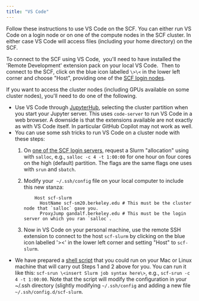 ```yaml
---
title: "VS Code"
---
```


Follow these instructions to use VS Code on the SCF. You can either run
VS Code on a login node or on one of the compute nodes in the SCF
cluster. In either case VS Code will access files (including your home
directory) on the SCF.

To connect to the SCF using VS Code,  you'll need to have installed the
'Remote Development' extension pack on your local VS Code.  Then to
connect to the SCF, click on the blue icon labelled `\>\<` in the lower
left corner and choose "Host", providing one of the
[SCF login nodes](/servers/login-servers).

If you want to access the cluster nodes (including GPUs available on
some cluster nodes), you'll need to do one of the following.

- Use VS Code through [JupyterHub](/access/jupyterhub),
  selecting the cluster partition when you start your Jupyter server.
  This uses `code-server` to run VS Code in a web browser. A downside
  is that the extensions available are not exactly as with VS Code
  itself. In particular GitHub Copilot may not work as well.
- You can use some ssh tricks to run VS Code on a cluster node with
  these steps:
  1.  On [one of the SCF login servers](/servers/login-servers), request a
      Slurm "allocation" using with `salloc`, e.g., `salloc -c 4 -t 1:00:00`
      for one hour on four cores on the high (default) partition. The flags are
      the same flags one uses with `srun` and `sbatch`.

  1.  Modify your  `~/.ssh/config` file on your local computer to
      include this new stanza:

      ```{code}
          Host scf-slurm
            HostName scf-sm20.berkeley.edu # This must be the cluster node that `salloc` gave you.
            ProxyJump gandalf.berkeley.edu # This must be the login server on which you ran `salloc`.
      ```

  1.  Now in VS Code on your personal machine, use the remote SSH
      extension to connect to the host `scf-slurm` by clicking on the
      blue icon labelled '\>\<' in the lower left corner and setting
      "Host" to `scf-slurm`.
- We have prepared a [shell
  script](https://www.stat.berkeley.edu/~paciorek/share/scf-srun) that
  you could run on your Mac or Linux machine that will carry out Steps 1
  and 2 above for you. You can run it like this: `scf-srun \<insert
  Slurm job syntax here\>`, e.g., `scf-srun -c 4 -t 1:00:00`. Note
  that the script will modify the configuration in your ~/.ssh directory
  (slightly modifying `~/.ssh/config` and adding a new file
  `~/.ssh/config.d/scf-slurm`.
